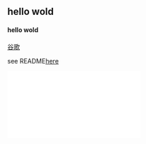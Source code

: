 ## hello wold

#### hello wold

[谷歌](http://www.google.com/)

see README[here](./README.md)

![](./README.md)
